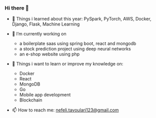 ### Hi there 👋

- 🔭 Things i learned about this year: PySpark, PyTorch, AWS, Docker, Django, Flask, Machine Learning

- 🌱 I’m currently working on 
  - a boilerplate saas using spring boot, react and mongodb 
  - a stock prediction project using deep neural networks
  - an e-shop website using php

- :dart: Things i want to learn or improve my knowledge on:
  -  Docker
  -  React
  -  MongoDB
  -  Go
  -  Mobile app development
  -  Blockchain

- 📫 How to reach me: nefeli.tavoulari123@gmail.com

